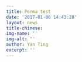 ```yaml
---
title: Perma test
date: '2017-01-06 14:43:28'
layout: news
title-chinese: 
img-name: ''
img-alt: ''
author: Yan Ting
excerpt: ''
---
```

